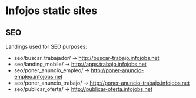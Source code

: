 # Infojos static sites

## SEO

Landings used for SEO purposes:

- seo/buscar_trabajador/ → http://buscar-trabajo.infojobs.net
- seo/landing_mobile/ → http://apps.trabajo.infojobs.net
- seo/poner_anuncio_empleo/ → http://poner-anuncio-empleo.infojobs.net
- seo/poner_anuncio_trabajo/ → http://poner-anuncio-trabajo.infojobs.net
- seo/publicar_oferta/ → http://publicar-oferta.infojobs.net
